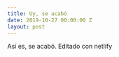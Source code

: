 ```yaml
---
title: Uy, se acabó
date: 2019-10-27 00:00:00 Z
layout: post
---
```


Así es, se acabó. Editado con netlify
